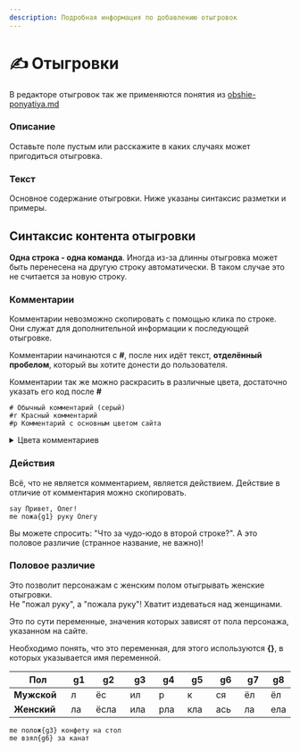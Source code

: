 ```yaml
---
description: Подробная информация по добавлению отыгровок
---
```


# ✍ Отыгровки

В редакторе отыгровок так же применяются понятия из [obshie-ponyatiya.md](obshie-ponyatiya.md "mention")

### Описание&#x20;

Оставьте поле пустым или расскажите в каких случаях может пригодиться отыгровка.

### Текст

Основное содержание отыгровки. Ниже указаны синтаксис разметки и примеры.

## Синтаксис контента отыгровки

**Одна строка - одна команда**. Иногда из-за длинны отыгровка может быть перенесена на другую строку автоматически. В таком случае это не считается за новую строку.

### Комментарии

Комментарии невозможно скопировать с помощью клика по строке. Они служат для дополнительной информации к последующей отыгровке.

Комментарии начинаются с **#**, после них идёт текст, **отделённый пробелом**, который вы хотите донести до пользователя.

Комментарии так же можно раскрасить в различные цвета, достаточно указать его код после **#**

```
# Обычный комментарий (серый)
#r Красный комментарий
#p Комментарий с основным цветом сайта
```

<details>

<summary>Цвета комментариев</summary>

* r - Красный
* g - Зелёный
* y - Жёлтый
* p - Основной цвет сайта
* pi - Розовый
* i - Индиго
* c - Голубой
* t - Бирюзовый
* o - Оранжевый
* pu - Фиолетовый
* b - Синий

Хотите добавить ещё цвет? Напишите разработчику

</details>

### Действия

Всё, что не является комментарием, является действием. Действие в отличие от комментария можно скопировать.

```
say Привет, Олег!
me пожа{g1} руку Олегу
```

Вы можете спросить: "Что за чудо-юдо в второй строке?". А это половое различие (странное название, не важно)!

### Половое различие

Это позволит персонажам с женским полом отыгрывать женские отыгровки.\
Не "пожал руку", а "пожала руку"! Хватит издеваться над женщинами.

Это по сути переменные, значения которых зависят от пола персонажа, указанном на сайте.

Необходимо понять, что это переменная, для этого используются **{}**, в которых указывается имя переменной.

<table><thead><tr><th width="124">Пол</th><th width="58">g1</th><th width="76">g2</th><th width="64">g3</th><th width="62">g4</th><th width="66">g5</th><th width="64">g6</th><th width="71">g7</th><th>g8</th></tr></thead><tbody><tr><td><strong>Мужской</strong></td><td>л</td><td>ёс</td><td>ил</td><td>р</td><td>к</td><td>ся</td><td>ёл</td><td>ёл</td></tr><tr><td><strong>Женский</strong></td><td>ла</td><td>ёсла</td><td>ила</td><td>рла</td><td>кла</td><td>ась</td><td>ла</td><td>ела</td></tr></tbody></table>

```
me полож{g3} конфету на стол
me взял{g6} за канат
```
